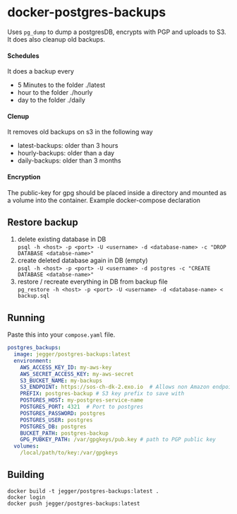 docker-postgres-backups
=======================

Uses `pg_dump` to dump a postgresDB, encrypts with PGP and uploads to S3.
It does also cleanup old backups.

#### Schedules
It does a backup every
- 5 Minutes to the folder ./latest 
- hour to the folder ./hourly
- day to the folder ./daily

#### Clenup
It removes old backups on s3 in the following way
- latest-backups: older than 3 hours
- hourly-backups: older than a day
- daily-backups: older than 3 months

#### Encryption
The public-key for gpg should be placed inside a directory and mounted as a 
volume into the container.
Example docker-compose declaration


Restore backup
--------------
1. delete existing database in DB  
   ```psql -h <host> -p <port> -U <username> -d <database-name> -c "DROP DATABASE <databse-name>"```
2. create deleted database again in DB (empty)  
   ```psql -h <host> -p <port> -U <username> -d postgres -c "CREATE DATABASE <databse-name>"```
3. restore / recreate everything in DB from backup file  
   ```pg_restore -h <host> -p <port> -U <username> -d <database-name> < backup.sql```


Running
-------

Paste this into your `compose.yaml` file.

```yaml
postgres_backups:
  image: jegger/postgres-backups:latest
  environment:
    AWS_ACCESS_KEY_ID: my-aws-key
    AWS_SECRET_ACCESS_KEY: my-aws-secret
    S3_BUCKET_NAME: my-backups
    S3_ENDPOINT: https://sos-ch-dk-2.exo.io  # Allows non Amazon endpoints
    PREFIX: postgres-backup # S3 key prefix to save with
    POSTGRES_HOST: my-postgres-service-name
    POSTGRES_PORT: 4321  # Port to postgres
    POSTGRES_PASSWORD: postgres
    POSTGRES_USER: postgres
    POSTGRES_DB: postgres
    BUCKET_PATH: postgres-backup
    GPG_PUBKEY_PATH: /var/gpgkeys/pub.key # path to PGP public key
  volumes:
    /local/path/to/key:/var/gpgkeys
```

Building
--------

```
docker build -t jegger/postgres-backups:latest .
docker login
docker push jegger/postgres-backups:latest
```
